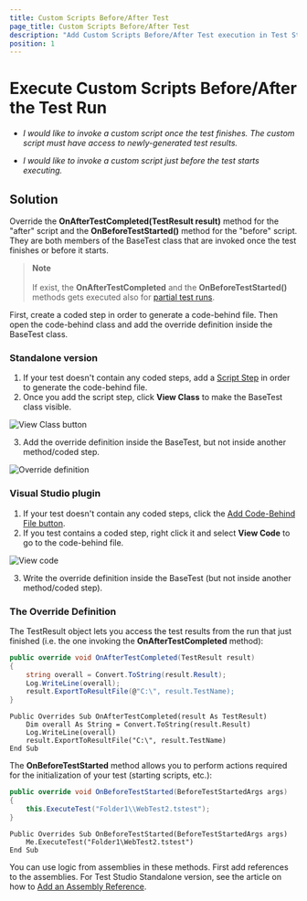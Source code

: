 ```yaml
---
title: Custom Scripts Before/After Test
page_title: Custom Scripts Before/After Test
description: "Add Custom Scripts Before/After Test execution in Test Studio. Execute certain actions before or after each test run in Test Studio."
position: 1
---
```

# Execute Custom Scripts Before/After the Test Run #

* *I would like to invoke a custom script once the test finishes. The custom script must have access to newly-generated test results.*

* *I would like to invoke a custom script just before the test starts executing.*

## Solution ##

Override the **OnAfterTestCompleted(TestResult result)** method for the "after" script and the **OnBeforeTestStarted()** method for the "before" script. They are both members of the BaseTest class that are invoked once the test finishes or before it starts. 

> __Note__
><br>
><br>
> If exist, the **OnAfterTestCompleted** and the **OnBeforeTestStarted()** methods gets executed also for <a href="/automated-tests/test-execution/partial-test-execution" target="_blank">partial test runs</a>.
 
First, create a coded step in order to generate a code-behind file. Then open the code-behind class and add the override definition inside the BaseTest class.

### Standalone version ###

1. If your test doesn't contain any coded steps, add a <a href="/features/custom-steps/script-step" target="_blank">Script Step</a> in order to generate the code-behind file.
2. Once you add the script step, click **View Class** to make the BaseTest class visible.

![View Class button][1]

3. Add the override definition inside the BaseTest, but not inside another method/coded step. 

![Override definition][2]

### Visual Studio plugin ###

1. If your test doesn't contain any coded steps, click the <a href="/advanced-topics/coded-steps/code-behind-file" target="_blank">Add Code-Behind File button</a>.
2. If you test contains a coded step, right click it and select **View Code** to go to the code-behind file.

![View code][3]

3. Write the override definition inside the BaseTest (but not inside another method/coded step).

### The Override Definition ###

The TestResult object lets you access the test results from the run that just finished (i.e. the one invoking the **OnAfterTestCompleted** method):

```C#
public override void OnAfterTestCompleted(TestResult result)
{
    string overall = Convert.ToString(result.Result);
    Log.WriteLine(overall);
    result.ExportToResultFile(@"C:\", result.TestName);
}
```
```VB
Public Overrides Sub OnAfterTestCompleted(result As TestResult)
	Dim overall As String = Convert.ToString(result.Result)
	Log.WriteLine(overall)
	result.ExportToResultFile("C:\", result.TestName)
End Sub
```

The **OnBeforeTestStarted** method allows you to perform actions required for the initialization of your test (starting scripts, etc.):

```C#
public override void OnBeforeTestStarted(BeforeTestStartedArgs args)
{
    this.ExecuteTest("Folder1\\WebTest2.tstest");
}
```
```VB
Public Overrides Sub OnBeforeTestStarted(BeforeTestStartedArgs args)
	Me.ExecuteTest("Folder1\WebTest2.tstest")
End Sub
```

You can use logic from assemblies in these methods. First add references to the assemblies. For Test Studio Standalone version, see the article on how to <a href="/advanced-topics/coded-steps/add-assembly-reference" target="_blank">Add an Assembly Reference</a>.


[1]: /img/advanced-topics/coded-samples/general/custom-scripts-before-after/fig1.png
[2]: /img/advanced-topics/coded-samples/general/custom-scripts-before-after/fig2.png
[3]: /img/advanced-topics/coded-samples/general/custom-scripts-before-after/fig3.png
